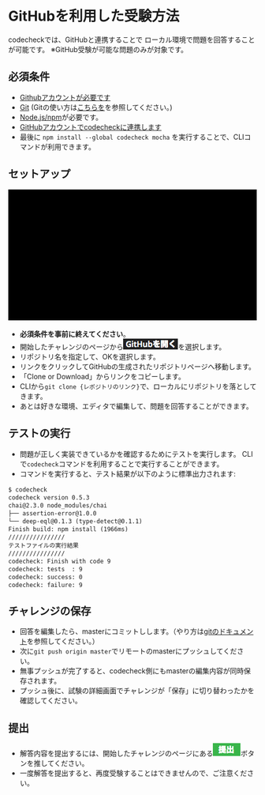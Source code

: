 # GitHubを利用した受験方法
codecheckでは、GitHubと連携することで
ローカル環境で問題を回答することが可能です。
※GitHub受験が可能な問題のみが対象です。

## 必須条件
- <a href="https://github.com/join" target="_blank">Githubアカウントが必要です</a>
- <a href="https://git-scm.com/" target="_blank">Git</a> (Gitの使い方は[こちらを](https://git-scm.com/book/ja/v2)を参照してください。)  
- <a href="https://nodejs.org/en/download/" target="_blank">Node.js/npm</a>が必要です。
- <a href="https://app.code-check.io/settings/social" target="_blank">GitHubアカウントでcodecheckに連携します</a>  
- 最後に `npm install --global codecheck mocha` を実行することで、CLIコマンドが利用できます。

## セットアップ

![Githubでローカルにチャレンジをセットアップする方法](images/start_challenge_github.gif)

- **必須条件を事前に終えてください**。
- 開始したチャレンジのページから![GitHubで解くボタン](images/open_github.png)を選択します。
- リポジトリ名を指定して、OKを選択します。
- リンクをクリックしてGitHubの生成されたリポジトリページへ移動します。
- 「Clone or Download」からリンクをコピーします。
- CLIから`git clone {レポジトリのリンク}`で、ローカルにリポジトリを落としてきます。  
- あとは好きな環境、エディタで編集して、問題を回答することができます。

## テストの実行
- 問題が正しく実装できているかを確認するためにテストを実行します。
CLIで`codecheck`コマンドを利用することで実行することができます。
- コマンドを実行すると、テスト結果が以下のように標準出力されます:  
```
$ codecheck
codecheck version 0.5.3
chai@2.3.0 node_modules/chai
├── assertion-error@1.0.0
└── deep-eql@0.1.3 (type-detect@0.1.1)
Finish build: npm install (1966ms)
////////////////
テストファイルの実行結果
////////////////
codecheck: Finish with code 9
codecheck: tests  : 9
codecheck: success: 0
codecheck: failure: 9
```

## チャレンジの保存
- 回答を編集したら、masterにコミットしします。（やり方は[gitのドキュメント](https://git-scm.com/book/ja/v2/Git-%E3%81%AE%E5%9F%BA%E6%9C%AC-%E5%A4%89%E6%9B%B4%E5%86%85%E5%AE%B9%E3%81%AE%E3%83%AA%E3%83%9D%E3%82%B8%E3%83%88%E3%83%AA%E3%81%B8%E3%81%AE%E8%A8%98%E9%8C%B2)を参照してください。）
- 次に`git push origin master`でリモートのmasterにプッシュしてください。
- 無事プッシュが完了すると、codecheck側にもmasterの編集内容が同時保存されます。
- プッシュ後に、試験の詳細画面でチャレンジが「保存」に切り替わったかを確認してください。

## 提出
- 解答内容を提出するには、開始したチャレンジのページにある![提出](images/submit.png)ボタンを推してください。
- 一度解答を提出すると、再度受験することはできませんので、ご注意ください。
